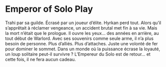 # Emperor of Solo Play
Trahi par sa guilde. Écrasé par un joueur d’élite. Hyrkan perd tout.
Alors qu’il s’apprêtait à réclamer vengeance, un accident brutal met fin à sa vie.
Mais la mort n’était que le prologue.
Il ouvre les yeux… des années en arrière, au tout début de Warlord.
Avec ses souvenirs comme seule arme, il n’a plus besoin de personne.
Plus d’alliés. Plus d’attaches. Juste une volonté de fer pour dominer le sommet.
Dans un monde où la puissance écrase la loyauté, un loup solitaire peut-il survivre ?
L’Empereur du Solo est de retour… et cette fois, il ne fera aucun cadeau.